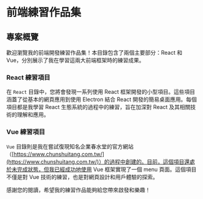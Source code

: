 # 前端練習作品集

## 專案概覽

歡迎瀏覽我的前端開發練習作品集！本目錄包含了兩個主要部分：React 和 Vue，分別展示了我在學習這兩大前端框架時的練習成果。

### React 練習項目

在 `React` 目錄中，您將會發現一系列使用 React 框架開發的小型項目。這些項目涵蓋了從基本的網頁應用到使用 Electron 結合 React 開發的簡易桌面應用。每個項目都是我學習 React 生態系統的過程中的練習，旨在加深對 React 及其相關技術的理解和應用。

### Vue 練習項目

`Vue` 目錄則是我在嘗試復現知名企業春水堂的官方網站（[https://www.chunshuitang.com.tw/](https://www.chunshuitang.com.tw/)）的過程中創建的。目前，這個項目還處於未完成狀態，但我已經成功地使用 Vue 框架實現了一個 menu 頁面。這個項目不僅是對 Vue 技術的練習，也是對網頁設計和用戶體驗的探索。

感謝您的閱讀，希望我的練習作品能夠給您帶來啟發和樂趣！